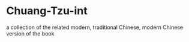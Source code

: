 # Chuang-Tzu-int
a collection of the related modern, traditional Chinese, modern Chinese version of the book

